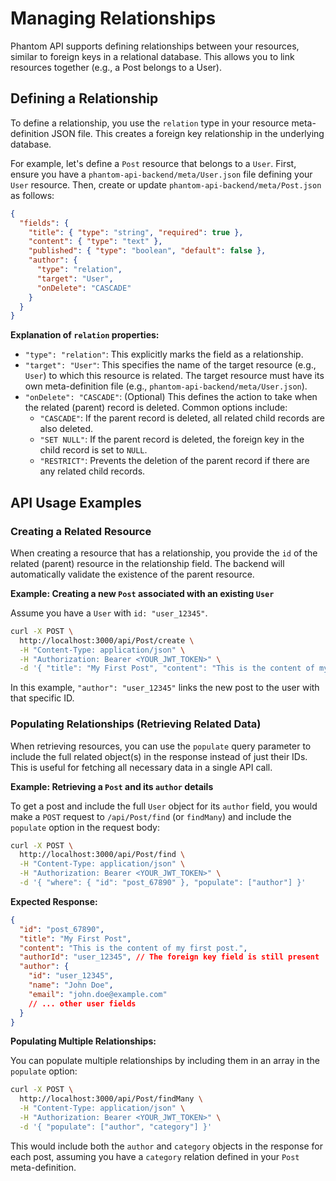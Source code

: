# Managing Relationships

Phantom API supports defining relationships between your resources, similar to foreign keys in a relational database. This allows you to link resources together (e.g., a Post belongs to a User).

## Defining a Relationship

To define a relationship, you use the `relation` type in your resource meta-definition JSON file. This creates a foreign key relationship in the underlying database.

For example, let's define a `Post` resource that belongs to a `User`. First, ensure you have a `phantom-api-backend/meta/User.json` file defining your `User` resource. Then, create or update `phantom-api-backend/meta/Post.json` as follows:

```json
{
  "fields": {
    "title": { "type": "string", "required": true },
    "content": { "type": "text" },
    "published": { "type": "boolean", "default": false },
    "author": {
      "type": "relation",
      "target": "User",
      "onDelete": "CASCADE"
    }
  }
}
```

**Explanation of `relation` properties:**
- `"type": "relation"`: This explicitly marks the field as a relationship.
- `"target": "User"`: This specifies the name of the target resource (e.g., `User`) to which this resource is related. The target resource must have its own meta-definition file (e.g., `phantom-api-backend/meta/User.json`).
- `"onDelete": "CASCADE"`: (Optional) This defines the action to take when the related (parent) record is deleted. Common options include:
    - `"CASCADE"`: If the parent record is deleted, all related child records are also deleted.
    - `"SET NULL"`: If the parent record is deleted, the foreign key in the child record is set to `NULL`.
    - `"RESTRICT"`: Prevents the deletion of the parent record if there are any related child records.

## API Usage Examples

### Creating a Related Resource

When creating a resource that has a relationship, you provide the `id` of the related (parent) resource in the relationship field. The backend will automatically validate the existence of the parent resource.

**Example: Creating a new `Post` associated with an existing `User`**

Assume you have a `User` with `id: "user_12345"`.

```bash
curl -X POST \
  http://localhost:3000/api/Post/create \
  -H "Content-Type: application/json" \
  -H "Authorization: Bearer <YOUR_JWT_TOKEN>" \
  -d '{ "title": "My First Post", "content": "This is the content of my first post.", "author": "user_12345" }'
```

In this example, `"author": "user_12345"` links the new post to the user with that specific ID.

### Populating Relationships (Retrieving Related Data)

When retrieving resources, you can use the `populate` query parameter to include the full related object(s) in the response instead of just their IDs. This is useful for fetching all necessary data in a single API call.

**Example: Retrieving a `Post` and its `author` details**

To get a post and include the full `User` object for its `author` field, you would make a `POST` request to `/api/Post/find` (or `findMany`) and include the `populate` option in the request body:

```bash
curl -X POST \
  http://localhost:3000/api/Post/find \
  -H "Content-Type: application/json" \
  -H "Authorization: Bearer <YOUR_JWT_TOKEN>" \
  -d '{ "where": { "id": "post_67890" }, "populate": ["author"] }'
```

**Expected Response:**

```json
{
  "id": "post_67890",
  "title": "My First Post",
  "content": "This is the content of my first post.",
  "authorId": "user_12345", // The foreign key field is still present
  "author": {
    "id": "user_12345",
    "name": "John Doe",
    "email": "john.doe@example.com"
    // ... other user fields
  }
}
```

**Populating Multiple Relationships:**

You can populate multiple relationships by including them in an array in the `populate` option:

```bash
curl -X POST \
  http://localhost:3000/api/Post/findMany \
  -H "Content-Type: application/json" \
  -H "Authorization: Bearer <YOUR_JWT_TOKEN>" \
  -d '{ "populate": ["author", "category"] }'
```

This would include both the `author` and `category` objects in the response for each post, assuming you have a `category` relation defined in your `Post` meta-definition.

```
